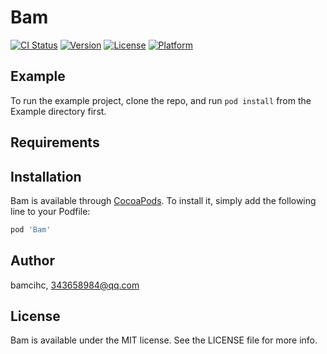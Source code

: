 # Bam

[![CI Status](http://img.shields.io/travis/bamcihc/Bam.svg?style=flat)](https://travis-ci.org/bamcihc/Bam)
[![Version](https://img.shields.io/cocoapods/v/Bam.svg?style=flat)](http://cocoapods.org/pods/Bam)
[![License](https://img.shields.io/cocoapods/l/Bam.svg?style=flat)](http://cocoapods.org/pods/Bam)
[![Platform](https://img.shields.io/cocoapods/p/Bam.svg?style=flat)](http://cocoapods.org/pods/Bam)

## Example

To run the example project, clone the repo, and run `pod install` from the Example directory first.

## Requirements

## Installation

Bam is available through [CocoaPods](http://cocoapods.org). To install
it, simply add the following line to your Podfile:

```ruby
pod 'Bam'
```

## Author

bamcihc, 343658984@qq.com

## License

Bam is available under the MIT license. See the LICENSE file for more info.
